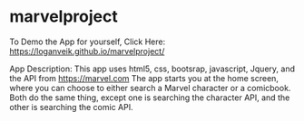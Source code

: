# marvelproject

To Demo the App for yourself, Click Here: https://loganveik.github.io/marvelproject/

App Description:
This app uses html5, css, bootsrap, javascript, Jquery, and the API from https://marvel.com
The app starts you at the home screen, where you can choose to either search a Marvel character or a comicbook. Both do the same thing, except one is searching the character API, and the other is searching the comic API. 